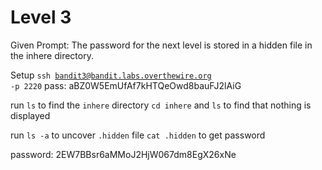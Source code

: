 # Level 3
Given Prompt: The password for the next level is stored in a hidden file in the inhere directory.

Setup
<code>ssh bandit3@bandit.labs.overthewire.org -p 2220</code>
pass: aBZ0W5EmUfAf7kHTQeOwd8bauFJ2lAiG

run `ls` to find the `inhere` directory
`cd inhere` and `ls` to find that nothing is displayed

run `ls -a` to uncover `.hidden` file
`cat .hidden` to get password

password: 2EW7BBsr6aMMoJ2HjW067dm8EgX26xNe